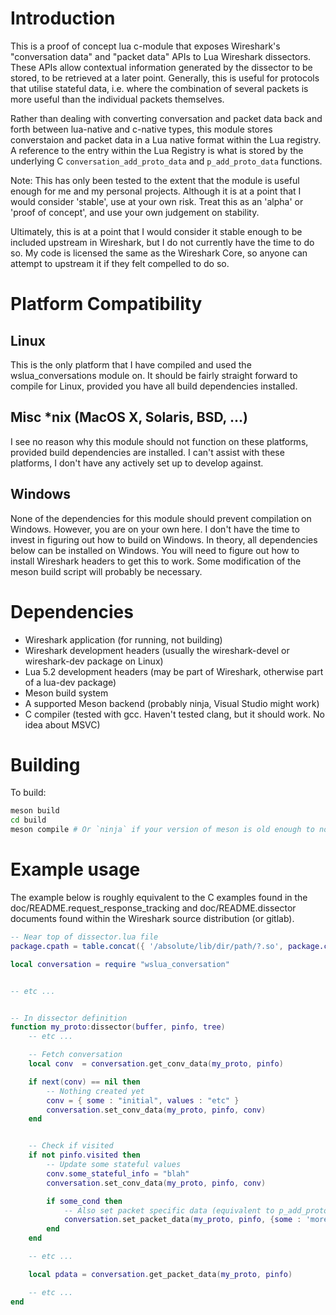 # Introduction
This is a proof of concept lua c-module that exposes Wireshark's "conversation data" and "packet data" APIs to Lua Wireshark dissectors. These APIs allow contextual information generated by the dissector to be stored, to be retrieved at a later point. Generally, this is useful for protocols that utilise stateful data, i.e. where the combination of several packets is more useful than the individual packets themselves.

Rather than dealing with converting conversation and packet data back and forth between lua-native and c-native types, this module stores converstaion and packet data in a Lua native format within the Lua registry. A reference to the entry within the Lua Registry is what is stored by the underlying C `conversation_add_proto_data` and `p_add_proto_data` functions.

Note: This has only been tested to the extent that the module is useful enough for me and my personal projects. Although it is at a point that I would consider 'stable', use at your own risk. Treat this as an 'alpha' or 'proof of concept', and use your own judgement on stability.

Ultimately, this is at a point that I would consider it stable enough to be included upstream in Wireshark, but I do not currently have the time to do so. My code is licensed the same as the Wireshark Core, so anyone can attempt to upstream it if they felt compelled to do so.

# Platform Compatibility
## Linux
This is the only platform that I have compiled and used the wslua\_conversations module on. It should be fairly straight forward to compile for Linux, provided you have all build dependencies installed.

## Misc \*nix (MacOS X, Solaris, BSD, ...)
I see no reason why this module should not function on these platforms, provided build dependencies are installed. I can't assist with these platforms, I don't have any actively set up to develop against.

## Windows
None of the dependencies for this module should prevent compilation on Windows. However, you are on your own here. I don't have the time to invest in figuring out how to build on Windows. In theory, all dependencies below can be installed on Windows. You will need to figure out how to install Wireshark headers to get this to work. Some modification of the meson build script will probably be necessary.

# Dependencies
* Wireshark application (for running, not building)
* Wireshark development headers (usually the wireshark-devel or wireshark-dev package on Linux)
* Lua 5.2 development headers (may be part of Wireshark, otherwise part of a lua-dev package)
* Meson build system
* A supported Meson backend (probably ninja, Visual Studio might work)
* C compiler (tested with gcc. Haven't tested clang, but it should work. No idea about MSVC)

# Building
To build:
```bash
meson build
cd build
meson compile # Or `ninja` if your version of meson is old enough to not have the 'compile' command
```

# Example usage
The example below is roughly equivalent to the C examples found in the doc/README.request\_response\_tracking and doc/README.dissector documents found within the Wireshark source distribution (or gitlab).

```lua
-- Near top of dissector.lua file
package.cpath = table.concat({ '/absolute/lib/dir/path/?.so', package.cpath }, ';')

local conversation = require "wslua_conversation"


-- etc ...


-- In dissector definition
function my_proto:dissector(buffer, pinfo, tree)
    -- etc ...

    -- Fetch conversation
    local conv  = conversation.get_conv_data(my_proto, pinfo)

    if next(conv) == nil then
        -- Nothing created yet
        conv = { some : "initial", values : "etc" }
        conversation.set_conv_data(my_proto, pinfo, conv)
    end


    -- Check if visited
    if not pinfo.visited then
        -- Update some stateful values
        conv.some_stateful_info = "blah"
        conversation.set_conv_data(my_proto, pinfo, conv)

        if some_cond then
            -- Also set packet specific data (equivalent to p_add_proto_data)
            conversation.set_packet_data(my_proto, pinfo, {some : 'more', data : 'blah' })
        end
    end

    -- etc ...

    local pdata = conversation.get_packet_data(my_proto, pinfo)

    -- etc ...
end
```
